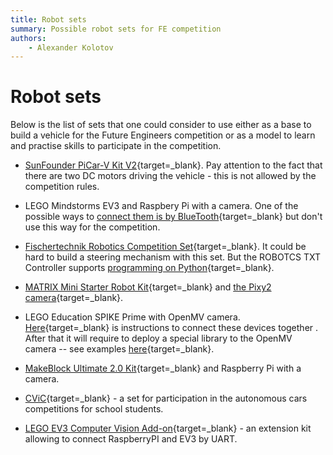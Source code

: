 ```yaml
---
title: Robot sets
summary: Possible robot sets for FE competition
authors:
    - Alexander Kolotov
---
```

# Robot sets

Below is the list of sets that one could consider to use either as a base to build a vehicle for the Future Engineers competition or as a model to learn and practise skills to participate in the competition.

  * [SunFounder PiCar-V Kit V2](https://www.sunfounder.com/picar-v.html){target=_blank}. Pay attention to the fact that there are two DC motors driving the vehicle - this is not allowed by the competition rules.

  * LEGO Mindstorms EV3 and Raspbery Pi with a camera. One of the possible ways to [connect them is by BlueTooth](http://www.abrowndesign.com/2018/10/25/sending-bluetooth-messages-from-raspberry-pi-to-lego-ev3-stock-firmware/){target=_blank} but don't use this way for the competition.

  * [Fischertechnik Robotics Competition Set](https://www.fischertechnik.de/en/products/teaching/stem-robotics/519143-robotics-competition-set){target=_blank}. It could be hard to build a steering mechanism with this set. But the ROBOTCS TXT Controller supports [programming on Python](https://cfw.ftcommunity.de/ftcommunity-TXT/en/programming/python/tutorial-2.html){target=_blank}.

  * [MATRIX Mini Starter Robot Kit](https://matrixrobotics.com/product/matrix-mini-starter-robot-kit/){target=_blank} and [the Pixy2 camera](https://pixycam.com/pixy2/){target=_blank}.

  * LEGO Education SPIKE Prime with OpenMV camera. [Here](https://www.instructables.com/Backpack-1-OpenMV-Camera/){target=_blank} is instructions to connect these devices together . After that it will require to deploy a special library to the OpenMV camera -- see examples [here](https://github.com/ceeoinnovations/SPIKEPrimeBackpacks/tree/master/examples){target=_blank}.

  * [MakeBlock Ultimate 2.0 Kit](https://education.makeblock.com/ultimate-2/){target=_blank} and Raspberry Pi with a camera.

  * [CViC](http://makely.tech/cvic){target=_blank} - a set for participation in the autonomous cars competitions for school students.

  * [LEGO EV3 Computer Vision Add-on](http://ev3cv.robitware.ru/){target=_blank} - an extension kit allowing to connect RaspberryPI and EV3 by UART.